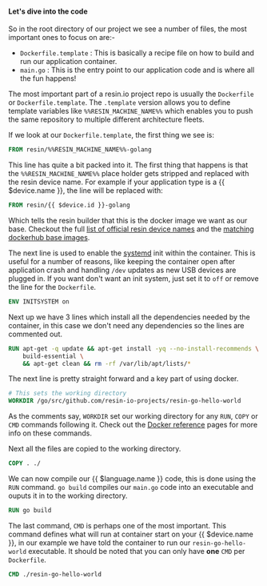 #### Let's dive into the code
<!-- project link: https://github.com/resin-io-projects/resin-go-hello-world-->
So in the root directory of our project we see a number of files, the most important ones to focus on are:-
* `Dockerfile.template` : This is basically a recipe file on how to build and run our application container.
* `main.go` : This is the entry point to our application code and is where all the fun happens!

The most important part of a resin.io project repo is usually the `Dockerfile` or `Dockerfile.template`. The `.template` version allows you to define template variables like `%%RESIN_MACHINE_NAME%%` which enables you to push the same repository to multiple different architecture fleets.

If we look at our `Dockerfile.template`, the first thing we see is:
```Dockerfile
FROM resin/%%RESIN_MACHINE_NAME%%-golang
```
This line has quite a bit packed into it. The first thing that happens is that the `%%RESIN_MACHINE_NAME%%` place holder gets stripped and replaced with the resin device name. For example if your application type is a {{ $device.name }}, the line will be replaced with:
```Dockerfile
FROM resin/{{ $device.id }}-golang
```
Which tells the resin builder that this is the docker image we want as our base. Checkout the full [list of official resin device names][listOfResinNames] and the [matching dockerhub base images][resinDockerHub].

The next line is used to enable the [systemd][systemd-link] init within the container. This is useful for a number of reasons, like keeping the container open after application crash and handling `/dev` updates as new USB devices are plugged in. If you want don't want an init system, just set it to `off` or remove the line for the `Dockerfile`.
```Dockerfile
ENV INITSYSTEM on
```

Next up we have 3 lines which install all the dependencies needed by the container, in this case we don't need any dependencies so the lines are commented out.
```Dockerfile
RUN apt-get -q update && apt-get install -yq --no-install-recommends \
    build-essential \
    && apt-get clean && rm -rf /var/lib/apt/lists/*
```

The next line is pretty straight forward and a key part of using docker.
```Dockerfile
# This sets the working directory
WORKDIR /go/src/github.com/resin-io-projects/resin-go-hello-world
```
As the comments say, `WORKDIR` set our working directory for any `RUN`, `COPY` or `CMD` commands following it. Check out the [Docker reference][docker-ref] pages for more info on these commands.

Next all the files are copied to the working directory.
```Dockerfile
COPY . ./
```

We can now compile our {{ $language.name }} code, this is done using the `RUN` command. `go build` compiles our `main.go` code into an executable and ouputs it in to the working directory.
```Dockerfile
RUN go build
```

The last command, `CMD` is perhaps one of the most important. This command defines what will run at container start on your {{ $device.name }}, in our example we have told the container to run our `resin-go-hello-world` executable. It should be noted that you can only have **one** `CMD` per `Dockerfile`.
```Dockerfile
CMD ./resin-go-hello-world
```

[resinDockerHub]:https://hub.docker.com/u/resin/
[docker-ref]:https://docs.docker.com/engine/reference/builder/
[systemd-link]:https://en.wikipedia.org/wiki/Systemd
[listOfResinNames]:/devicetypes/